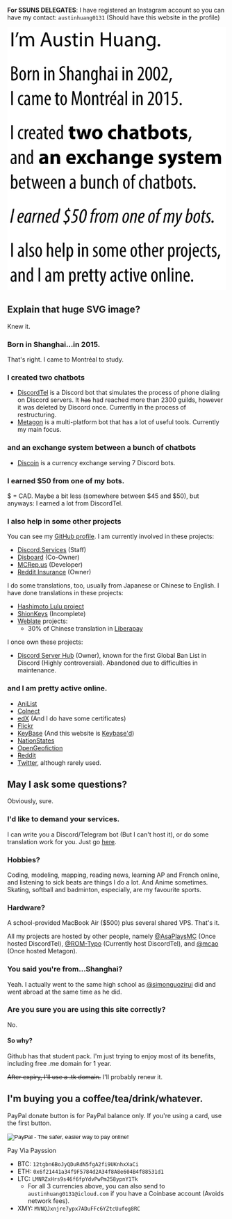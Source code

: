 **For SSUNS DELEGATES**: I have registered an Instagram account so you can have my contact: `austinhuang0131` (Should have this website in the profile)

![](Untitled-1.svg)

## Explain that huge SVG image?
Knew it.

### Born in Shanghai...in 2015.
That's right. I came to Montréal to study.

### I created two chatbots
* [DiscordTel](http://github.com/austinhuang0131/discordtel) is a Discord bot that simulates the process of phone dialing on Discord servers. It ~~has~~ had reached more than 2300 guilds, however it was deleted by Discord once. Currently in the process of restructuring.
* [Metagon](https://metagon.cf) is a multi-platform bot that has a lot of useful tools. Currently my main focus.

### and an exchange system between a bunch of chatbots
* [Discoin](http://discoin.gitbooks.io/docs) is a currency exchange serving 7 Discord bots.

### I earned $50 from one of my bots.
$ = CAD. Maybe a bit less (somewhere between $45 and $50), but anyways: I earned a lot from DiscordTel.

### I also help in some other projects
You can see my [GitHub profile](http://github.com/austinhuang0131). I am currently involved in these projects:

* [Discord.Services](http://discord.services) (Staff)
* [Disboard](http://disboard.org/) (Co-Owner)
* [MCRep.us](http://mcrep.us) (Developer)
* [Reddit Insurance](http://reddit.com/r/redditinsurance) (Owner)

I do some translations, too, usually from Japanese or Chinese to English. I have done translations in these projects:

* [Hashimoto Lulu project](http://luluidoll.jp/tagged/english)
* [ShionKeys](/ShionKeys) (Incomplete)
* [Weblate](https://hosted.weblate.org/user/austinhuang0131/) projects:
  * 30% of Chinese translation in [Liberapay](https://liberapay.com/)
  
I once own these projects:

* [Discord Server Hub](http://discord.shoutwiki.com) (Owner), known for the first Global Ban List in Discord (Highly controversial). Abandoned due to difficulties in maintenance.

### and I am pretty active online.

* [AniList](https://anilist.co/user/austinhuang)
* [Colnect](https://colnect.com/en/collectors/collector/Austin-Huang)
* [edX](https://courses.edx.org/u/austinhuang0131) (And I do have some certificates)
* [Flickr](https://flic.kr/austin0131)
* [KeyBase](https://keybase.io/austinhuang) (And this website is [Keybase'd](/keybase.txt))
* [NationStates](https://www.nationstates.net/nation=the_cafes)
* [OpenGeofiction](http://wiki.opengeofiction.net/wiki/index.php/Esthyra)
* [Reddit](http://reddit.com/u/austinhuang)
* [Twitter](http://twitter.com/montreal0131), although rarely used.

## May I ask some questions?
Obviously, sure.

### I'd like to demand your services.
I can write you a Discord/Telegram bot (But I can't host it), or do some translation work for you. Just go [here](https://docs.google.com/forms/d/e/1FAIpQLScSGYm6NXhc8L_vFsWZjmz6LULB89CTKX5IiRWPAAurgbF43g/viewform).

### Hobbies?
Coding, modeling, mapping, reading news, learning AP and French online, and listening to sick beats are things I do a lot. And Anime sometimes. Skating, softball and badminton, especially, are my favourite sports.

### Hardware?
A school-provided MacBook Air ($500) plus several shared VPS. That's it.

All my projects are hosted by other people, namely [@AsaPlaysMC](https://github.com/AsaPlaysMC) (Once hosted DiscordTel), [@ROM-Typo](https://github.com/ROM-Typo) (Currently host DiscordTel), and [@mcao](https://github.com/mcao) (Once hosted Metagon).

### You said you're from...Shanghai?
Yeah. I actually went to the same high school as [@simonguozirui](https://github.com/simonguozirui) did and went abroad at the same time as he did.

### Are you sure you are using this site correctly?
No.

#### So why?
Github has that student pack. I'm just trying to enjoy most of its benefits, including free .me domain for 1 year.

~~After expiry, I'll use a .tk domain.~~ I'll probably renew it.

## I'm buying you a coffee/tea/drink/whatever.
PayPal donate button is for PayPal balance only. If you're using a card, use the first button.

<form action="/" method="POST">
<script
  src="https://checkout.stripe.com/checkout.js" class="stripe-button"
  data-key="pk_live_o7kbLlhuzupC2wNseCuevUjY"
  data-label="Donate $1 CAD"
  data-panel-label="Donate"
  data-amount="100"
  data-currency="CAD"
  data-name="0131 Bot Services"
  data-description="$1 CAD of donation"
  data-image="https://stripe.com/img/documentation/checkout/marketplace.png"
  data-locale="auto"
  data-zip-code="true">
</script>
</form>

<form action="https://www.paypal.com/cgi-bin/webscr" method="post" target="_top">
<input type="hidden" name="cmd" value="_s-xclick">
<input type="hidden" name="hosted_button_id" value="X5F25CULLN2GU">
<input type="image" src="https://www.paypalobjects.com/en_US/i/btn/btn_donate_LG.gif" border="0" name="submit" alt="PayPal - The safer, easier way to pay online!">
<img alt="" border="0" src="https://www.paypalobjects.com/en_US/i/scr/pixel.gif" width="1" height="1">
</form>

<a class='payssion-button pay_now_small' data-key='5942a5d395ee858f'>Pay Via Payssion</a><script src='https://www.payssion.com/static/checkout/button.js' type='text/javascript'></script> 

* BTC: `12tgbn6BoJyQDuRdN5fgA2fi9UKnhxXaCi`
* ETH: `0x6f21441a34f9F5784d2A34f8A8e604B4f88531d1`
* LTC: `LMNRZxHrs9s46f6fpYdvPwPm258ypnY1Tk`
  * For all 3 currencies above, you can also send to `austinhuang0131@icloud.com` if you have a Coinbase account (Avoids network fees).
* XMY: `MVNQJxnjre7ypx7ADuFFc6YZtcUufog8RC`
